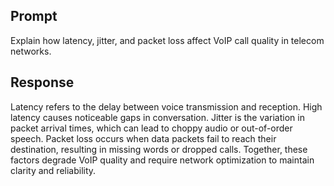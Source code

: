## Prompt  
Explain how latency, jitter, and packet loss affect VoIP call quality in telecom networks.

## Response  
Latency refers to the delay between voice transmission and reception. High latency causes noticeable gaps in conversation. Jitter is the variation in packet arrival times, which can lead to choppy audio or out-of-order speech. Packet loss occurs when data packets fail to reach their destination, resulting in missing words or dropped calls. Together, these factors degrade VoIP quality and require network optimization to maintain clarity and reliability.